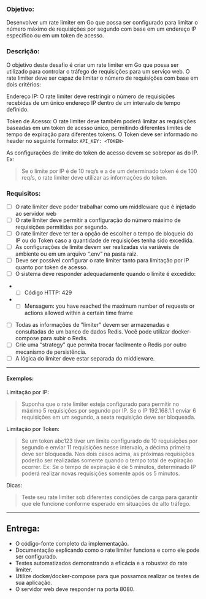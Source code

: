### Objetivo:
Desenvolver um rate limiter em Go que possa ser configurado para limitar o número máximo de requisições por segundo com base em um endereço IP específico ou em um token de acesso.

### Descrição:
O objetivo deste desafio é criar um rate limiter em Go que possa ser utilizado para controlar o tráfego de requisições para um serviço web. O rate limiter deve ser capaz de limitar o número de requisições com base em dois critérios:

Endereço IP: O rate limiter deve restringir o número de requisições recebidas de um único endereço IP dentro de um intervalo de tempo definido.


Token de Acesso: O rate limiter deve também poderá limitar as requisições baseadas em um token de acesso único, permitindo diferentes limites de tempo de expiração para diferentes tokens. O Token deve ser informado no header no seguinte formato: `` API_KEY: <TOKEN> ``


As configurações de limite do token de acesso devem se sobrepor as do IP. Ex: 
> Se o limite por IP é de 10 req/s e a de um determinado token é de 100 req/s, o rate limiter deve utilizar as informações do token.

### Requisitos:

- [ ] O rate limiter deve poder trabalhar como um middleware que é injetado ao servidor web
- [ ] O rate limiter deve permitir a configuração do número máximo de requisições permitidas por segundo.
- [ ] O rate limiter deve ter ter a opção de escolher o tempo de bloqueio do IP ou do Token caso a quantidade de requisições tenha sido excedida.
- [ ] As configurações de limite devem ser realizadas via variáveis de ambiente ou em um arquivo “.env” na pasta raiz.
- [ ] Deve ser possível configurar o rate limiter tanto para limitação por IP quanto por token de acesso.
- [ ] O sistema deve responder adequadamente quando o limite é excedido:
- - [ ]  Código HTTP: 429
- - [ ] Mensagem: you have reached the maximum number of requests or actions allowed within a certain time frame
- [ ] Todas as informações de "limiter” devem ser armazenadas e consultadas de um banco de dados Redis. Você pode utilizar docker-compose para subir o Redis.
- [ ] Crie uma “strategy” que permita trocar facilmente o Redis por outro mecanismo de persistência.
- [ ] A lógica do limiter deve estar separada do middleware.

----

#### Exemplos:

Limitação por IP: 

> Suponha que o rate limiter esteja configurado para permitir no máximo 5 requisições por segundo por IP. Se o IP 192.168.1.1 enviar 6 requisições em um segundo, a sexta requisição deve ser bloqueada.


Limitação por Token:
> Se um token abc123 tiver um limite configurado de 10 requisições por segundo e enviar 11 requisições nesse intervalo, a décima primeira deve ser bloqueada.
Nos dois casos acima, as próximas requisições poderão ser realizadas somente quando o tempo total de expiração ocorrer. Ex: Se o tempo de expiração é de 5 minutos, determinado IP poderá realizar novas requisições somente após os 5 minutos.

Dicas:
> Teste seu rate limiter sob diferentes condições de carga para garantir que ele funcione conforme esperado em situações de alto tráfego.

----

## Entrega:

- O código-fonte completo da implementação.
- Documentação explicando como o rate limiter funciona e como ele pode ser configurado.
- Testes automatizados demonstrando a eficácia e a robustez do rate limiter.
- Utilize docker/docker-compose para que possamos realizar os testes de sua aplicação.
- O servidor web deve responder na porta 8080.